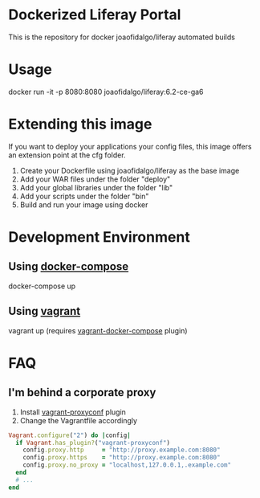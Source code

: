 # Dockerized Liferay Portal
This is the repository for docker joaofidalgo/liferay automated builds

# Usage
 docker run -it -p 8080:8080 joaofidalgo/liferay:6.2-ce-ga6

# Extending this image
 If you want to deploy your applications your  config files, this image offers an extension point at the cfg folder.

 1. Create your Dockerfile using joaofidalgo/liferay as the base image
 2. Add your WAR files under the folder "deploy"
 3. Add your global libraries under the folder "lib"
 4. Add your scripts under the folder "bin"
 5. Build and run your image using docker

# Development Environment
## Using [docker-compose](https://www.docker.com/docker-compose/ "docker-compose")
 docker-compose up

## Using [vagrant](https://www.vagrantup.com "vagrant")
 vagrant up (requires [vagrant-docker-compose](https://github.com/leighmcculloch/vagrant-docker-compose "vagrant-docker-compose") plugin)

# FAQ
## I'm behind a corporate proxy
 1. Install [vagrant-proxyconf](https://github.com/tmatilai/vagrant-proxyconf "vagrant-proxyconf") plugin
 2. Change the Vagrantfile accordingly
  ```ruby
  Vagrant.configure("2") do |config|
    if Vagrant.has_plugin?("vagrant-proxyconf")
      config.proxy.http     = "http://proxy.example.com:8080"
      config.proxy.https    = "http://proxy.example.com:8080"
      config.proxy.no_proxy = "localhost,127.0.0.1,.example.com"
    end
    # ...
  end
  ```

